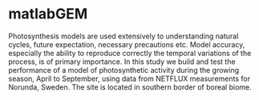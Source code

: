 # matlabGEM
Photosynthesis models
are used extensively to understanding natural cycles, future expectation, necessary precautions etc. Model accuracy, especially the ability to reproduce correctly the temporal variations of the process, is of primary importance. In this study we build and test the performance of a model of photosynthetic activity during the growing season, April to September, using data from NETFLUX measurements for Norunda, Sweden. The site is located in southern border of boreal biome.
